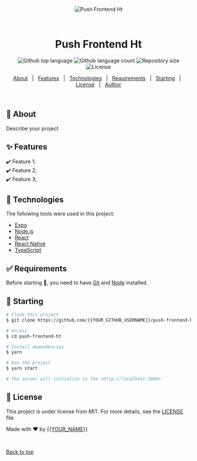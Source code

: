 <div align="center" id="top"> 
  <img src="./.github/app.gif" alt="Push Frontend Ht" />

  &#xa0;

  <!-- <a href="https://pushfrontendht.netlify.app">Demo</a> -->
</div>

<h1 align="center">Push Frontend Ht</h1>

<p align="center">
  <img alt="Github top language" src="https://img.shields.io/github/languages/top/{{YOUR_GITHUB_USERNAME}}/push-frontend-ht?color=56BEB8">

  <img alt="Github language count" src="https://img.shields.io/github/languages/count/{{YOUR_GITHUB_USERNAME}}/push-frontend-ht?color=56BEB8">

  <img alt="Repository size" src="https://img.shields.io/github/repo-size/{{YOUR_GITHUB_USERNAME}}/push-frontend-ht?color=56BEB8">

  <img alt="License" src="https://img.shields.io/github/license/{{YOUR_GITHUB_USERNAME}}/push-frontend-ht?color=56BEB8">

  <!-- <img alt="Github issues" src="https://img.shields.io/github/issues/{{YOUR_GITHUB_USERNAME}}/push-frontend-ht?color=56BEB8" /> -->

  <!-- <img alt="Github forks" src="https://img.shields.io/github/forks/{{YOUR_GITHUB_USERNAME}}/push-frontend-ht?color=56BEB8" /> -->

  <!-- <img alt="Github stars" src="https://img.shields.io/github/stars/{{YOUR_GITHUB_USERNAME}}/push-frontend-ht?color=56BEB8" /> -->
</p>

<!-- Status -->

<!-- <h4 align="center"> 
	🚧  Push Frontend Ht 🚀 Under construction...  🚧
</h4> 

<hr> -->

<p align="center">
  <a href="#dart-about">About</a> &#xa0; | &#xa0; 
  <a href="#sparkles-features">Features</a> &#xa0; | &#xa0;
  <a href="#rocket-technologies">Technologies</a> &#xa0; | &#xa0;
  <a href="#white_check_mark-requirements">Requirements</a> &#xa0; | &#xa0;
  <a href="#checkered_flag-starting">Starting</a> &#xa0; | &#xa0;
  <a href="#memo-license">License</a> &#xa0; | &#xa0;
  <a href="https://github.com/{{YOUR_GITHUB_USERNAME}}" target="_blank">Author</a>
</p>

<br>

## :dart: About ##

Describe your project

## :sparkles: Features ##

:heavy_check_mark: Feature 1;\
:heavy_check_mark: Feature 2;\
:heavy_check_mark: Feature 3;

## :rocket: Technologies ##

The following tools were used in this project:

- [Expo](https://expo.io/)
- [Node.js](https://nodejs.org/en/)
- [React](https://pt-br.reactjs.org/)
- [React Native](https://reactnative.dev/)
- [TypeScript](https://www.typescriptlang.org/)

## :white_check_mark: Requirements ##

Before starting :checkered_flag:, you need to have [Git](https://git-scm.com) and [Node](https://nodejs.org/en/) installed.

## :checkered_flag: Starting ##

```bash
# Clone this project
$ git clone https://github.com/{{YOUR_GITHUB_USERNAME}}/push-frontend-ht

# Access
$ cd push-frontend-ht

# Install dependencies
$ yarn

# Run the project
$ yarn start

# The server will initialize in the <http://localhost:3000>
```

## :memo: License ##

This project is under license from MIT. For more details, see the [LICENSE](LICENSE.md) file.


Made with :heart: by <a href="https://github.com/{{YOUR_GITHUB_USERNAME}}" target="_blank">{{YOUR_NAME}}</a>

&#xa0;

<a href="#top">Back to top</a>
